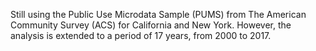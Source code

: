 Still using the Public Use Microdata Sample (PUMS) from The American Community Survey (ACS) for California and New York. However, the analysis is extended to a period of 17 years, from 2000 to 2017.
